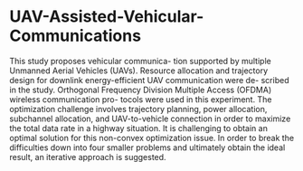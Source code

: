 # UAV-Assisted-Vehicular-Communications

This study proposes vehicular communica-
tion supported by multiple Unmanned Aerial Vehicles
(UAVs). Resource allocation and trajectory design for
downlink energy-efficient UAV communication were de-
scribed in the study. Orthogonal Frequency Division
Multiple Access (OFDMA) wireless communication pro-
tocols were used in this experiment. The optimization
challenge involves trajectory planning, power allocation,
subchannel allocation, and UAV-to-vehicle connection in
order to maximize the total data rate in a highway
situation. It is challenging to obtain an optimal solution
for this non-convex optimization issue. In order to break
the difficulties down into four smaller problems and
ultimately obtain the ideal result, an iterative approach
is suggested.
